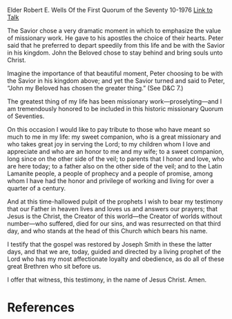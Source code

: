Elder Robert E. Wells
Of the First Quorum of the Seventy
10-1976
[Link to Talk](https://www.churchofjesuschrist.org/study/general-conference/1976/10/the-greatest-thing-in-my-life?lang=eng)

The Savior chose a very dramatic moment in which to emphasize the value of missionary work. He gave to his apostles the choice of their hearts. Peter said that he preferred to depart speedily from this life and be with the Savior in his kingdom. John the Beloved chose to stay behind and bring souls unto Christ.

Imagine the importance of that beautiful moment, Peter choosing to be with the Savior in his kingdom above; and yet the Savior turned and said to Peter, “John my Beloved has chosen the greater thing.” (See D&C 7.)

The greatest thing of my life has been missionary work—proselyting—and I am tremendously honored to be included in this historic missionary Quorum of Seventies.

On this occasion I would like to pay tribute to those who have meant so much to me in my life: my sweet companion, who is a great missionary and who takes great joy in serving the Lord; to my children whom I love and appreciate and who are an honor to me and my wife; to a sweet companion, long since on the other side of the veil; to parents that I honor and love, who are here today; to a father also on the other side of the veil; and to the Latin Lamanite people, a people of prophecy and a people of promise, among whom I have had the honor and privilege of working and living for over a quarter of a century.

And at this time-hallowed pulpit of the prophets I wish to bear my testimony that our Father in heaven lives and loves us and answers our prayers; that Jesus is the Christ, the Creator of this world—the Creator of worlds without number—who suffered, died for our sins, and was resurrected on that third day, and who stands at the head of this Church which bears his name.

I testify that the gospel was restored by Joseph Smith in these the latter days, and that we are, today, guided and directed by a living prophet of the Lord who has my most affectionate loyalty and obedience, as do all of these great Brethren who sit before us.

I offer that witness, this testimony, in the name of Jesus Christ. Amen.

# References
